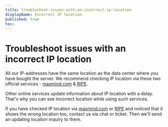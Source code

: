 ```yaml
---
title: troubleshoot-issues-with-an-incorrect-ip-location
displayName: Incorrect IP location
published: true
toc:
---
```

# Troubleshoot issues with an incorrect IP location

All our IP-addresses have the same location as the data center where you have bought the server. We recommend checking IP location via these two official services - <a href="https://www.maxmind.com/en/geoip-demo?pkit_lang=en" target="_blank">maxmind.com</a> & <a href="https://stat.ripe.net/" target="_blank">RIPE</a>.

Other online services update information about IP location with a delay. That's why you can see incorrect location while using such services.

If you have checked IP location via <a href="https://www.maxmind.com/en/geoip-demo?pkit_lang=en" target="_blank">maxmind.com</a> or <a href="https://stat.ripe.net/" target="_blank">RIPE</a> and noticed that it shows the wrong location too, contact us via chat or ticket. Then we'll send an updating location inquiry to them.